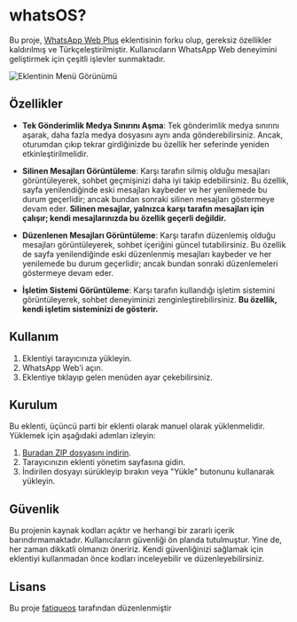 # whatsOS? 

Bu proje, [WhatsApp Web Plus](https://github.com/Schwartzblat/WhatsApp-Web-Plus) eklentisinin forku olup, gereksiz özellikler kaldırılmış ve Türkçeleştirilmiştir. Kullanıcıların WhatsApp Web deneyimini geliştirmek için çeşitli işlevler sunmaktadır.

![Eklentinin Menü Görünümü](![image](https://github.com/user-attachments/assets/a1b9d5e5-7c42-46dc-af9e-014ca265c4b5)
)

## Özellikler

- **Tek Gönderimlik Medya Sınırını Aşma**: Tek gönderimlik medya sınırını aşarak, daha fazla medya dosyasını aynı anda gönderebilirsiniz. Ancak, oturumdan çıkıp tekrar girdiğinizde bu özellik her seferinde yeniden etkinleştirilmelidir.
  
- **Silinen Mesajları Görüntüleme**: Karşı tarafın silmiş olduğu mesajları görüntüleyerek, sohbet geçmişinizi daha iyi takip edebilirsiniz. Bu özellik, sayfa yenilendiğinde eski mesajları kaybeder ve her yenilemede bu durum geçerlidir; ancak bundan sonraki silinen mesajları göstermeye devam eder. **Silinen mesajlar, yalnızca karşı tarafın mesajları için çalışır; kendi mesajlarınızda bu özellik geçerli değildir.**

- **Düzenlenen Mesajları Görüntüleme**: Karşı tarafın düzenlemiş olduğu mesajları görüntüleyerek, sohbet içeriğini güncel tutabilirsiniz. Bu özellik de sayfa yenilendiğinde eski düzenlenmiş mesajları kaybeder ve her yenilemede bu durum geçerlidir; ancak bundan sonraki düzenlemeleri göstermeye devam eder.

- **İşletim Sistemi Görüntüleme**: Karşı tarafın kullandığı işletim sistemini görüntüleyerek, sohbet deneyiminizi zenginleştirebilirsiniz. **Bu özellik, kendi işletim sisteminizi de gösterir.**

## Kullanım

1. Eklentiyi tarayıcınıza yükleyin.
2. WhatsApp Web'i açın.
3. Eklentiye tıklayıp gelen menüden ayar çekebilirsiniz.

## Kurulum

Bu eklenti, üçüncü parti bir eklenti olarak manuel olarak yüklenmelidir. Yüklemek için aşağıdaki adımları izleyin:

1. [Buradan ZIP dosyasını indirin](https://files.catbox.moe/kn7jun.zip).
2. Tarayıcınızın eklenti yönetim sayfasına gidin.
3. İndirilen dosyayı sürükleyip bırakın veya "Yükle" butonunu kullanarak yükleyin.

## Güvenlik

Bu projenin kaynak kodları açıktır ve herhangi bir zararlı içerik barındırmamaktadır. Kullanıcıların güvenliği ön planda tutulmuştur. Yine de, her zaman dikkatli olmanızı öneririz. Kendi güvenliğinizi sağlamak için eklentiyi kullanmadan önce kodları inceleyebilir ve düzenleyebilirsiniz.

## Lisans

Bu proje [fatiqueos](https://t.me/fatiqueos) tarafından düzenlenmiştir
